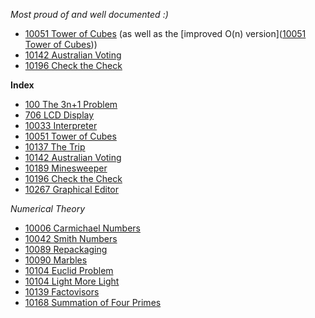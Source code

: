 *Most proud of and well documented :)*
* [10051 Tower of Cubes](https://github.com/mikenoethiger/programming-challenges/blob/master/10051_Tower_of_Cubes/main.c) (as well as the [improved O(n) version]([10051 Tower of Cubes](https://github.com/mikenoethiger/programming-challenges/blob/master/10051_Tower_of_Cubes/main2.c)))
* [10142 Australian Voting](https://github.com/mikenoethiger/programming-challenges/blob/master/10142_Australian_Voting/main.cpp)
* [10196 Check the Check](https://github.com/mikenoethiger/programming-challenges/blob/master/10196_Check_the_Check/main.c)

**Index**

* [100 The 3n+1 Problem](https://github.com/mikenoethiger/programming-challenges/blob/master/100_The_3n%2B1_Problem/main.c)
* [706 LCD Display](https://github.com/mikenoethiger/programming-challenges/blob/master/706_LCD_Display/main.c)
* [10033 Interpreter](https://github.com/mikenoethiger/programming-challenges/blob/master/10033_Interpreter/main.c)
* [10051 Tower of Cubes](https://github.com/mikenoethiger/programming-challenges/blob/master/10051_Tower_of_Cubes/main2.c)
* [10137 The Trip](https://github.com/mikenoethiger/programming-challenges/blob/master/10137_The_Trip/main.c)
* [10142 Australian Voting](https://github.com/mikenoethiger/programming-challenges/blob/master/10142_Australian_Voting/main.cpp)
* [10189 Minesweeper](https://github.com/mikenoethiger/programming-challenges/blob/master/10189_Minescweeper/main.c)
* [10196 Check the Check](https://github.com/mikenoethiger/programming-challenges/blob/master/10196_Check_the_Check/main.c)
* [10267 Graphical Editor](https://github.com/mikenoethiger/programming-challenges/blob/master/10267_Graphical_Editor/main.c)

*Numerical Theory*

* [10006 Carmichael Numbers](https://github.com/mikenoethiger/programming-challenges/blob/master/07_numerical_theory/10006_Carmichael_Numbers/main.c)
* [10042 Smith Numbers](https://github.com/mikenoethiger/programming-challenges/blob/master/07_numerical_theory/10042_Smith_Numbers/main.c)
* [10089 Repackaging](https://github.com/mikenoethiger/programming-challenges/blob/master/07_numerical_theory/10089_Repackaging/main.c)
* [10090 Marbles](https://github.com/mikenoethiger/programming-challenges/blob/master/07_numerical_theory/10090_Marbles/main.c)
* [10104 Euclid Problem](https://github.com/mikenoethiger/programming-challenges/blob/master/07_numerical_theory/10104_Euclid_Problem/main.c)
* [10104 Light More Light](https://github.com/mikenoethiger/programming-challenges/blob/master/07_numerical_theory/10110_Light_More_Light/main.c)
* [10139 Factovisors](https://github.com/mikenoethiger/programming-challenges/tree/master/07_numerical_theory/10139_Factovisors/main.c)
* [10168 Summation of Four Primes](https://github.com/mikenoethiger/programming-challenges/blob/master/07_numerical_theory/10168_Summation_of_Four_Primes/main.c)